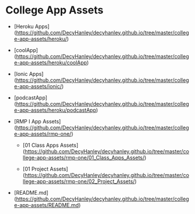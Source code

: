 # College App Assets

* [Heroku Apps] (https://github.com/DecyHanley/decyhanley.github.io/tree/master/college-app-assets/heroku/)
  
 * [coolApp] (https://github.com/DecyHanley/decyhanley.github.io/tree/master/college-app-assets/heroku/coolApp)

* [Ionic Apps] (https://github.com/DecyHanley/decyhanley.github.io/tree/master/college-app-assets/ionic/)

 * [podcastApp] (https://github.com/DecyHanley/decyhanley.github.io/tree/master/college-app-assets/heroku/podcastApp)

* [RMP I App Assets] (https://github.com/DecyHanley/decyhanley.github.io/tree/master/college-app-assets/rmp-one/)

  * [01 Class Apps Assets] (https://github.com/DecyHanley/decyhanley.github.io/tree/master/college-app-assets/rmp-one/01_Class_Apps_Assets/)
  
  * [01 Project Assets] (https://github.com/DecyHanley/decyhanley.github.io/tree/master/college-app-assets/rmp-one/02_Project_Assets/)

* [README.md] (https://github.com/DecyHanley/decyhanley.github.io/tree/master/college-app-assets/README.md)

